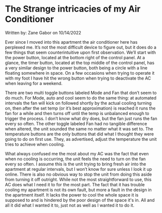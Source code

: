 # The Strange intricacies of my Air Conditioner
Written by: Zane Gabor on 10/14/2022


  Ever since I moved into this apartment the air conditioner here has perplexed me. It’s not the most difficult device to figure out, but it does do a few things that seem counterintuitive upon first observation. We’ll start with the power button, located at the bottom right of the control panel. At a glance, the timer button, located at the top middle of the control panel, has a very similar design to the power button, both being a circle with a line floating somewhere in space. On a few occasions when trying to operate it with my foot I have hit the wrong button when trying to deactivate the AC when leaving for a weekend. 

  There are two multi toggle buttons labeled Mode and Fan that don’t seem to do much. For Mode, auto and cool seem to do the same thing: at automated intervals the fan will kick on followed shortly by the actual cooling turning on, then after the set temp (or it’s best approximation) is reached it runs the fan for a while and then turns off until the temp is unbalanced enough to trigger the process. I don’t know what dry does, but the fan just runs the fan every so often. The other  toggle labeled Fan had no tangible difference when altered, the unit sounded the same no matter what it was set to. The temperature buttons are the only buttons that did what I thought they were going to do on first use. They, as advertised, adjust the temperature the unit tries to achieve when cooling. 

  What always confused me the most about my AC was the fact that even when no cooling is occurring, the unit feels the need to turn on the fan every so often. I assume this is the unit trying to bring fresh air into the apartment at regular intervals, but I won’t know for sure unless I look it up online. There is also no obvious way to stop the unit from doing this aside from turning it off outright. While not the most straightforward to use, this AC does what I need it to for the most part. The fact that it has trouble cooling my apartment is not its own fault, but more a fault in the design in the apartment itself. It lacks the power to cool the whole space it is supposed to and is hindered by the poor design of the space it's in. All and all it did what I wanted it to, just not as well as I wanted it to do it. 

